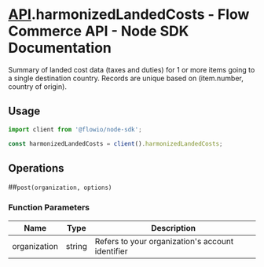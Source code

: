 # [API](README.md).harmonizedLandedCosts - Flow Commerce API - Node SDK Documentation

Summary of landed cost data (taxes and duties) for 1 or more items going to a single destination country. Records are unique based on (item.number, country of origin).

## Usage

```JavaScript
import client from '@flowio/node-sdk';

const harmonizedLandedCosts = client().harmonizedLandedCosts;
```

## Operations

##`post(organization, options)`

### Function Parameters

| Name  | Type | Description |
| ---- | ---- | ---- |
| organization | string | Refers to your organization&#x27;s account identifier |


